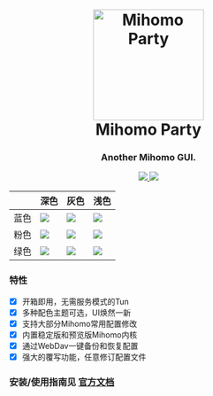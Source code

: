 <h1 align="center">
  <img src="resources/icon.png" alt="Mihomo Party" width="200">
  <br>Mihomo Party<br>
</h1>

<h3 align="center">Another Mihomo GUI.</h3>

<p align="center">
  <a href="https://github.com/pompurin404/mihomo-party/releases">
    <img src="https://img.shields.io/github/release/pompurin404/mihomo-party/all.svg">
  </a>
  <a href="https://t.me/mihomo_party">
    <img src="https://img.shields.io/badge/Telegram-group-blue?logo=telegram">
  </a>
</p>

|      | 深色                         | 灰色                         | 浅色                          |
| ---- | ---------------------------- | ---------------------------- | ----------------------------- |
| 蓝色 | ![](./images/dark-blue.png)  | ![](./images/gray-blue.png)  | ![](./images/light-blue.png)  |
| 粉色 | ![](./images/dark-pink.png)  | ![](./images/gray-pink.png)  | ![](./images/light-pink.png)  |
| 绿色 | ![](./images/dark-green.png) | ![](./images/gray-green.png) | ![](./images/light-green.png) |

### 特性

- [x] 开箱即用，无需服务模式的Tun
- [x] 多种配色主题可选，UI焕然一新
- [x] 支持大部分Mihomo常用配置修改
- [x] 内置稳定版和预览版Mihomo内核
- [x] 通过WebDav一键备份和恢复配置
- [x] 强大的覆写功能，任意修订配置文件

### 安装/使用指南见 [官方文档](https://mihomo.party)

